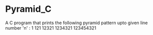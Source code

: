 # Pyramid_C
A C program that prints the following pyramid pattern upto given line number 'n' :
1
121
12321
1234321
123454321
